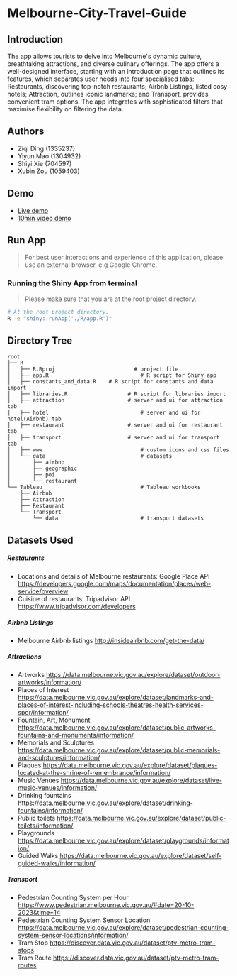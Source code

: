 # Melbourne-City-Travel-Guide

## Introduction

The app allows tourists to delve into Melbourne's dynamic culture, breathtaking attractions, and diverse culinary offerings. The app offers a well-designed interface, starting with an introduction page that outlines its features, which separates user needs into four specialised tabs: Restaurants, discovering top-notch restaurants; Airbnb Listings, listed cosy hotels; Attraction, outlines iconic landmarks; and Transport, provides convenient tram options. The app integrates with sophisticated filters that maximise flexibility on filtering the data. 


## Authors

  - Ziqi Ding (1335237)
  - Yiyun Mao (1304932)
  - Shiyi Xie (704597)
  - Xubin Zou (1059403)


## Demo
  * [Live demo](https://katrina-ziqi-ding.shinyapps.io/Melbourne-City-Travel-Guide/)
  * [10min video demo](https://youtu.be/4zpIQ06QSKI)

## Run App

> For best user interactions and experience of this application, please use an external browser, e.g Google Chrome.

### Running the Shiny App from terminal
> Please make sure that you are at the root project directory.
``` bash
# At the root project directory.
R -e "shiny::runApp('./R/app.R')"
```

## Directory Tree

```shell
root
├── R
│   ├──	R.Rproj					        # project file
│   ├── app.R					          # R script for Shiny app
│   ├── constants_and_data.R    # R script for constants and data import
│   ├── libraries.R				      # R script for libraries import
│   ├── attraction				      # server and ui for attraction tab
│   ├── hotel					          # server and ui for hotel(Airbnb) tab
│   ├── restaurant				      # server and ui for restaurant tab
│   ├── transport			          # server and ui for transport tab
│   ├── www						          # custom icons and css files
│   └── data					          # datasets
│       ├── airbnb
│       ├── geographic
│       ├── poi
│       └── restaurant
└── Tableau						          # Tableau workbooks
    ├── Airbnb
    ├── Attraction
    ├── Restaurant
    └── Transport
    	└── data				          # transport datasets
```

## Datasets Used

##### Restaurants

- Locations and details of Melbourne restaurants: Google Place API https://developers.google.com/maps/documentation/places/web-service/overview
- Cuisine of restaurants: Tripadvisor API https://www.tripadvisor.com/developers

##### Airbnb Listings

- Melbourne Airbnb listings http://insideairbnb.com/get-the-data/

##### Attractions

- Artworks https://data.melbourne.vic.gov.au/explore/dataset/outdoor-artworks/information/
- Places of Interest https://data.melbourne.vic.gov.au/explore/dataset/landmarks-and-places-of-interest-including-schools-theatres-health-services-spor/information/
- Fountain, Art, Monument https://data.melbourne.vic.gov.au/explore/dataset/public-artworks-fountains-and-monuments/information/
- Memorials and Sculptures https://data.melbourne.vic.gov.au/explore/dataset/public-memorials-and-sculptures/information/
- Plaques https://data.melbourne.vic.gov.au/explore/dataset/plaques-located-at-the-shrine-of-remembrance/information/
- Music Venues https://data.melbourne.vic.gov.au/explore/dataset/live-music-venues/information/
- Drinking fountains https://data.melbourne.vic.gov.au/explore/dataset/drinking-fountains/information/
- Public toilets https://data.melbourne.vic.gov.au/explore/dataset/public-toilets/information/
- Playgrounds https://data.melbourne.vic.gov.au/explore/dataset/playgrounds/information/
- Guided Walks https://data.melbourne.vic.gov.au/explore/dataset/self-guided-walks/information/

##### Transport

- Pedestrian Counting System per Hour https://www.pedestrian.melbourne.vic.gov.au/#date=20-10-2023&time=14
- Pedestrian Counting System Sensor Location https://data.melbourne.vic.gov.au/explore/dataset/pedestrian-counting-system-sensor-locations/information/
- Tram Stop https://discover.data.vic.gov.au/dataset/ptv-metro-tram-stops
- Tram Route https://discover.data.vic.gov.au/dataset/ptv-metro-tram-routes

